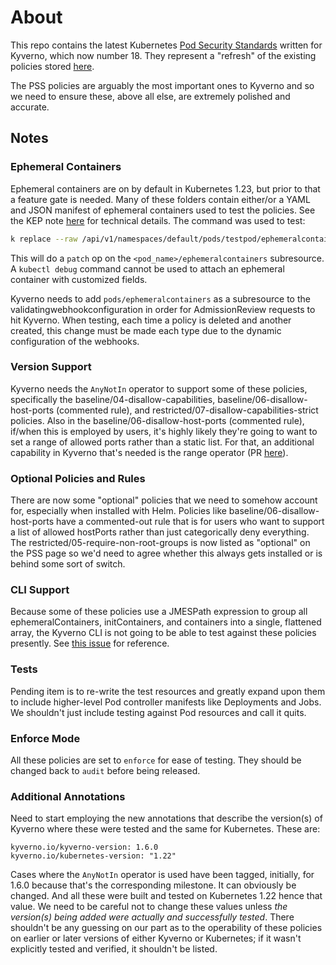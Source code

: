 # About

This repo contains the latest Kubernetes [Pod Security Standards](https://kubernetes.io/docs/concepts/security/pod-security-standards/) written for Kyverno, which now number 18. They represent a "refresh" of the existing policies stored [here](https://github.com/kyverno/policies/tree/main/pod-security).

The PSS policies are arguably the most important ones to Kyverno and so we need to ensure these, above all else, are extremely polished and accurate.

## Notes

### Ephemeral Containers

Ephemeral containers are on by default in Kubernetes 1.23, but prior to that a feature gate is needed. Many of these folders contain either/or a YAML and JSON manifest of ephemeral containers used to test the policies. See the KEP note [here](https://github.com/kubernetes/enhancements/blob/master/keps/sig-node/277-ephemeral-containers/README.md) for technical details. The command was used to test:

```sh
k replace --raw /api/v1/namespaces/default/pods/testpod/ephemeralcontainers -f ./ephemeralcontainer.json
```

This will do a `patch` op on the `<pod_name>/ephemeralcontainers` subresource. A `kubectl debug` command cannot be used to attach an ephemeral container with customized fields.

Kyverno needs to add `pods/ephemeralcontainers` as a subresource to the validatingwebhookconfiguration in order for AdmissionReview requests to hit Kyverno. When testing, each time a policy is deleted and another created, this change must be made each type due to the dynamic configuration of the webhooks.

### Version Support

Kyverno needs the `AnyNotIn` operator to support some of these policies, specifically the baseline/04-disallow-capabilities, baseline/06-disallow-host-ports (commented rule), and restricted/07-disallow-capabilities-strict policies. Also in the baseline/06-disallow-host-ports (commented rule), if/when this is employed by users, it's highly likely they're going to want to set a range of allowed ports rather than a static list. For that, an additional capability in Kyverno that's needed is the range operator (PR [here](https://github.com/kyverno/kyverno/pull/2788)).

### Optional Policies and Rules

There are now some "optional" policies that we need to somehow account for, especially when installed with Helm. Policies like baseline/06-disallow-host-ports have a commented-out rule that is for users who want to support a list of allowed hostPorts rather than just categorically deny everything. The restricted/05-require-non-root-groups is now listed as "optional" on the PSS page so we'd need to agree whether this always gets installed or is behind some sort of switch.

### CLI Support

Because some of these policies use a JMESPath expression to group all ephemeralContainers, initContainers, and containers into a single, flattened array, the Kyverno CLI is not going to be able to test against these policies presently. See [this issue](https://github.com/kyverno/kyverno/issues/2442) for reference.

### Tests

Pending item is to re-write the test resources and greatly expand upon them to include higher-level Pod controller manifests like Deployments and Jobs. We shouldn't just include testing against Pod resources and call it quits.

### Enforce Mode

All these policies are set to `enforce` for ease of testing. They should be changed back to `audit` before being released.

### Additional Annotations

Need to start employing the new annotations that describe the version(s) of Kyverno where these were tested and the same for Kubernetes. These are:

```
kyverno.io/kyverno-version: 1.6.0
kyverno.io/kubernetes-version: "1.22"
```

Cases where the `AnyNotIn` operator is used have been tagged, initially, for 1.6.0 because that's the corresponding milestone. It can obviously be changed. And all these were built and tested on Kubernetes 1.22 hence that value. We need to be careful not to change these values unless _the version(s) being added were actually and successfully tested_. There shouldn't be any guessing on our part as to the operability of these policies on earlier or later versions of either Kyverno or Kubernetes; if it wasn't explicitly tested and verified, it shouldn't be listed.
